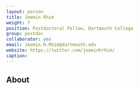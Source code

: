 ```yaml
---
layout: person
title: Jeemin Rhim
weight: 7
position: Postdoctoral Fellow, Dartmouth College
group: postdoc
collaborator: yes
email: Jeemin.H.Rhim@dartmouth.edu
website: https://twitter.com/jeeminhrhim/
caption:
---
```


## About

